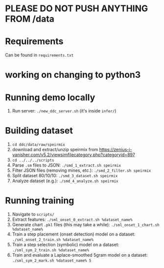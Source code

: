 # PLEASE DO NOT PUSH ANYTHING FROM /data

# Requirements

Can be found in `requirements.txt`

# working on changing to python3

# Running demo locally

1. Run server: `./new_ddc_server.sh` (it's inside `infer/`)

# Building dataset

1. ```cd ddc/data/raw/speirmix```
2. download and extract/unzip speirmix from https://zenius-i-vanisher.com/v5.2/viewsimfilecategory.php?categoryid=897
1. ```cd ../../../scripts```
1. Parse `.sm` files to JSON: `./smd_1_extract.sh speirmix`
1. Filter JSON files (removing mines, etc.): `./smd_2_filter.sh speirmix`
1. Split dataset 80/10/10: `./smd_3_dataset.sh speirmix`
1. Analyze dataset (e.g.): `./smd_4_analyze.sh speirmix`

# Running training

1. Navigate to `scripts/`
1. Extract features: `./sml_onset_0_extract.sh %dataset_name%`
1. Generate chart `.pkl` files (this may take a while): `./sml_onset_1_chart.sh %dataset_name%`
1. Train a step placement (onset detection) model on a dataset: `./sml_onset_2_train.sh %dataset_name%`
1. Train a step selection (symbolic) model on a dataset: `./sml_sym_2_train.sh %dataset_name%`
1. Train and evaluate a Laplace-smoothed 5gram model on a dataset: `./sml_sym_2_mark.sh %dataset_name% 5`
